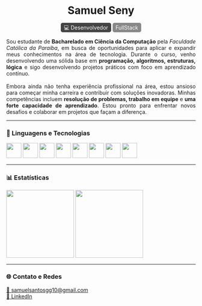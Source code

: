 <h1 align="center">Samuel Seny</h1>
<p align="center">
  <span style="background-color:#444; color:#fff; padding:4px 8px; border-radius:5px;">💻 Desenvolvedor</span>
  <span style="background-color:#888; color:#fff; padding:4px 8px; border-radius:5px;">FullStack</span>
</p>

<p align="justify">
Sou estudante de <strong>Bacharelado em Ciência da Computação</strong> pela <em>Faculdade Católica da Paraíba</em>, em busca de oportunidades para aplicar e expandir meus conhecimentos na área de tecnologia.
Durante o curso, venho desenvolvendo uma sólida base em <strong>programação, algoritmos, estruturas, lógica</strong> e sigo desenvolvendo projetos práticos com foco em aprendizado contínuo.<br><br>
Embora ainda não tenha experiência profissional na área, estou ansioso para começar minha carreira e contribuir com soluções inovadoras. Minhas competências incluem <strong>resolução de problemas, trabalho em equipe</strong> e <strong>uma forte capacidade de aprendizado</strong>. Estou pronto para enfrentar novos desafios e colaborar em projetos que façam a diferença.
</p>

---

### 🔧 Linguagens e Tecnologias

<p align="left">
  <img src="https://cdn.jsdelivr.net/gh/devicons/devicon/icons/java/java-original.svg" width="40" height="40"/>
  <img src="https://cdn.jsdelivr.net/gh/devicons/devicon/icons/html5/html5-original.svg" width="40" height="40"/>
  <img src="https://cdn.jsdelivr.net/gh/devicons/devicon/icons/css3/css3-original.svg" width="40" height="40"/>
  <img src="https://cdn.jsdelivr.net/gh/devicons/devicon/icons/postgresql/postgresql-original.svg" width="40" height="40"/>
  <img src="https://cdn.jsdelivr.net/gh/devicons/devicon/icons/maven/maven-original.svg" width="40" height="40"/>
  <img src="https://cdn.jsdelivr.net/gh/devicons/devicon/icons/hibernate/hibernate-plain.svg" width="40" height="40"/>
  <img src="https://cdn.jsdelivr.net/gh/devicons/devicon/icons/git/git-original.svg" width="40" height="40"/>
  <img src="https://cdn.jsdelivr.net/gh/devicons/devicon/icons/github/github-original.svg" width="40" height="40"/>
</p>

---

### 📊 Estatísticas

<p align="left">
  <img height="180em" src="https://github-readme-stats.vercel.app/api?username=Samuelseny&show_icons=true&theme=tokyonight"/>
  <img height="180em" src="https://github-readme-stats.vercel.app/api/top-langs/?username=Samuelseny&layout=compact&theme=tokyonight"/>
</p>

---

### 🌐 Contato e Redes

<p align="left">
  <a href="mailto:samuelsantosgg10@gmail.com">📧 samuelsantosgg10@gmail.com</a><br>
  <a href="https://www.linkedin.com/in/samuelseny-dev/">💼 LinkedIn</a>
</p>
